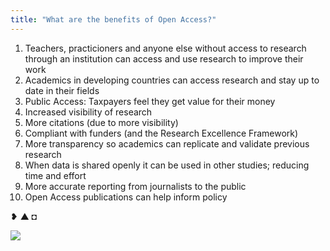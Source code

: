 ```yaml
---
title: "What are the benefits of Open Access?"
---
```


1.  Teachers, practicioners and anyone else without access to research through an institution can access and use research to improve their work
1.  Academics in developing countries can access research and stay up to date in their fields
1.  Public Access: Taxpayers feel they get value for their money
1.  Increased visibility of research
1.  More citations (due to more visibility)
1.  Compliant with funders (and the Research Excellence Framework)
1.  More transparency so academics can replicate and validate previous research
1.  When data is shared openly it can be used in other studies; reducing time and effort
1.  More accurate reporting from journalists to the public
1.  Open Access publications can help inform policy

❥ ▲ ◘

[![](https://img.shields.io/website?label=Continue&style=for-the-badge&up_message=Go%21&url=https%3A%2F%2Fdanielroelfs.com)](/tasks/common/decipher)
